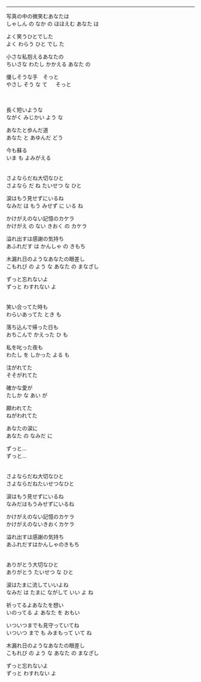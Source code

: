 
---

写真の中の微笑むあなたは \
しゃしん の なか の ほほえむ あなた は

よく笑うひとでした \
よく わらう ひと でし た

小さな私抱えるあなたの \
ちいさな わたし かかえる あなた の

優しそうな手　そっと \
やさし そう な て 　 そっと

\
\
長く短いような \
ながく みじかい よう な 

あなたと歩んだ道 \
あなた と あゆんだ どう 

今も蘇る \
いま も よみがえる
\
\
\
さよならだね大切なひと\
さよなら だ ね たいせつ な ひと

涙はもう見せずにいるね \
なみだ は もう みせず に いる ね

かけがえのない記憶のカケラ \
かけがえ の ない きおく の カケラ

溢れ出すは感謝の気持ち \
あふれだす は かんしゃ の きもち

木漏れ日のようなあなたの眼差し\
こもれび の よう な あなた の まなざし

ずっと忘れないよ \
ずっと わすれない よ 
\
\
\
笑い合ってた時も\
わらいあってた とき も

落ち込んで帰った日も \
おちこんで かえった ひ も

私を叱った夜も \
わたし を しかった よる も

注がれてた \
そそがれてた

確かな愛が \
たしか な あい が

願われてた \
ねがわれてた

あなたの涙に \
あなた の なみだ に

ずっと… \
ずっと… 
\
\
\
さよならだね大切なひと \
さよならだねたいせつなひと 

涙はもう見せずにいるね \
なみだはもうみせずにいるね 

かけがえのない記憶のカケラ \
かけがえのないきおくカケラ 

溢れ出すは感謝の気持ち \
あふれだすはかんしゃのきもち 
\
\
\
ありがとう大切なひと \
ありがとう たいせつ な ひと 

涙はたまに流していいよね \
なみだ は たまに ながして いい よ ね 

祈ってるよあなたを想い \
いのってる よ あなた を おもい 

いついつまでも見守っていてね \
いついつ まで も みまもって いて ね

木漏れ日のようなあなたの眼差し \
こもれび の よう な あなた の まなざし

ずっと忘れないよ \
ずっと わすれない よ
 